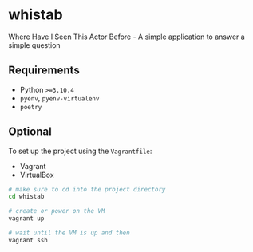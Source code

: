 # whistab
Where Have I Seen This Actor Before - A simple application to answer a simple question

## Requirements
- Python `>=3.10.4`
- `pyenv`, `pyenv-virtualenv`
- `poetry`

## Optional

To set up the project using the `Vagrantfile`:
- Vagrant
- VirtualBox

```bash
# make sure to cd into the project directory
cd whistab

# create or power on the VM
vagrant up

# wait until the VM is up and then
vagrant ssh
```